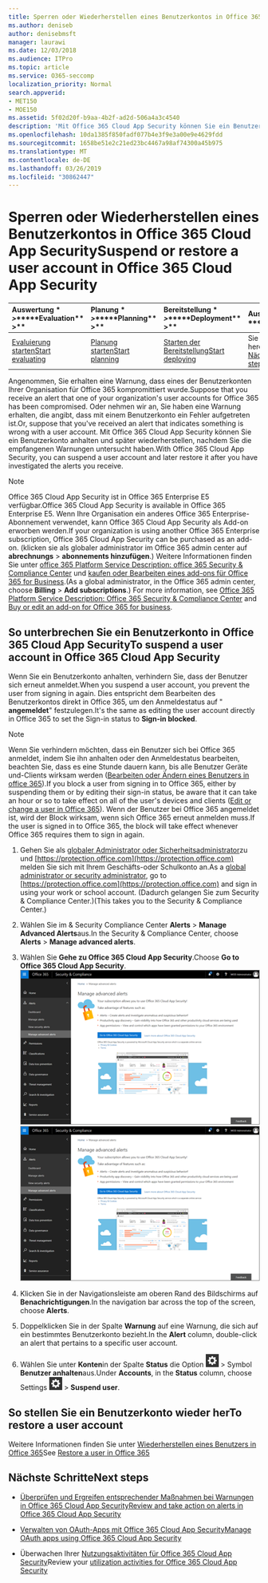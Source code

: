 ```yaml
---
title: Sperren oder Wiederherstellen eines Benutzerkontos in Office 365 Cloud App Security
ms.author: deniseb
author: denisebmsft
manager: laurawi
ms.date: 12/03/2018
ms.audience: ITPro
ms.topic: article
ms.service: O365-seccomp
localization_priority: Normal
search.appverid:
- MET150
- MOE150
ms.assetid: 5f02d20f-b9aa-4b2f-ad2d-506a4a3c4540
description: 'Mit Office 365 Cloud App Security können Sie ein Benutzerkonto anhalten oder aufheben. '
ms.openlocfilehash: 10da1385f850fadf077b4e3f9e3a00e9e4629fdd
ms.sourcegitcommit: 1658be51e2c21ed23bc4467a98af74300a45b975
ms.translationtype: MT
ms.contentlocale: de-DE
ms.lasthandoff: 03/26/2019
ms.locfileid: "30862447"
---
```

# <a name="suspend-or-restore-a-user-account-in-office-365-cloud-app-security"></a><span data-ttu-id="ce96a-103">Sperren oder Wiederherstellen eines Benutzerkontos in Office 365 Cloud App Security</span><span class="sxs-lookup"><span data-stu-id="ce96a-103">Suspend or restore a user account in Office 365 Cloud App Security</span></span>

|<span data-ttu-id="ce96a-104">Auswertung \* *\>*\*</span><span class="sxs-lookup"><span data-stu-id="ce96a-104">\*\*\*\*Evaluation\*\* \>\*\*</span></span>|<span data-ttu-id="ce96a-105">Planung \* *\>*\*</span><span class="sxs-lookup"><span data-stu-id="ce96a-105">\*\*\*\*Planning\*\* \>\*\*</span></span>|<span data-ttu-id="ce96a-106">Bereitstellung \* *\>*\*</span><span class="sxs-lookup"><span data-stu-id="ce96a-106">\*\*\*\*Deployment\*\* \>\*\*</span></span>|<span data-ttu-id="ce96a-107">Auslastung \* \* \* \*</span><span class="sxs-lookup"><span data-stu-id="ce96a-107">\*\*\*\*Utilization\*\*\*\*</span></span>|
|:-----|:-----|:-----|:-----|
|[<span data-ttu-id="ce96a-108">Evaluierung starten</span><span class="sxs-lookup"><span data-stu-id="ce96a-108">Start evaluating</span></span>](office-365-cas-overview.md) <br/> |[<span data-ttu-id="ce96a-109">Planung starten</span><span class="sxs-lookup"><span data-stu-id="ce96a-109">Start planning</span></span>](get-ready-for-office-365-cas.md) <br/> |[<span data-ttu-id="ce96a-110">Starten der Bereitstellung</span><span class="sxs-lookup"><span data-stu-id="ce96a-110">Start deploying</span></span>](turn-on-office-365-cas.md) <br/> |<span data-ttu-id="ce96a-111">Sie sind hier!</span><span class="sxs-lookup"><span data-stu-id="ce96a-111">You are here!</span></span>  <br/> [<span data-ttu-id="ce96a-112">Nächste Schritte</span><span class="sxs-lookup"><span data-stu-id="ce96a-112">Next steps</span></span>](#next-steps)<br/> |
   
<span data-ttu-id="ce96a-113">Angenommen, Sie erhalten eine Warnung, dass eines der Benutzerkonten Ihrer Organisation für Office 365 kompromittiert wurde.</span><span class="sxs-lookup"><span data-stu-id="ce96a-113">Suppose that you receive an alert that one of your organization's user accounts for Office 365 has been compromised.</span></span> <span data-ttu-id="ce96a-114">Oder nehmen wir an, Sie haben eine Warnung erhalten, die angibt, dass mit einem Benutzerkonto ein Fehler aufgetreten ist.</span><span class="sxs-lookup"><span data-stu-id="ce96a-114">Or, suppose that you've received an alert that indicates something is wrong with a user account.</span></span> <span data-ttu-id="ce96a-115">Mit Office 365 Cloud App Security können Sie ein Benutzerkonto anhalten und später wiederherstellen, nachdem Sie die empfangenen Warnungen untersucht haben.</span><span class="sxs-lookup"><span data-stu-id="ce96a-115">With Office 365 Cloud App Security, you can suspend a user account and later restore it after you have investigated the alerts you receive.</span></span>
  
> [!NOTE]
> <span data-ttu-id="ce96a-116">Office 365 Cloud App Security ist in Office 365 Enterprise E5 verfügbar.</span><span class="sxs-lookup"><span data-stu-id="ce96a-116">Office 365 Cloud App Security is available in Office 365 Enterprise E5.</span></span> <span data-ttu-id="ce96a-117">Wenn Ihre Organisation ein anderes Office 365 Enterprise-Abonnement verwendet, kann Office 365 Cloud App Security als Add-on erworben werden.</span><span class="sxs-lookup"><span data-stu-id="ce96a-117">If your organization is using another Office 365 Enterprise subscription, Office 365 Cloud App Security can be purchased as an add-on.</span></span> <span data-ttu-id="ce96a-118">(klicken sie als globaler administrator im Office 365 admin center auf **abrechnungs** \> **abonnements hinzufügen**.) Weitere Informationen finden Sie unter [office 365 Platform Service Description: office 365 Security &amp; Compliance Center](https://technet.microsoft.com/en-us/library/dn933793.aspx) und [kaufen oder Bearbeiten eines add-ons für Office 365 for Business](https://support.office.com/article/4e7b57d6-b93b-457d-aecd-0ea58bff07a6).</span><span class="sxs-lookup"><span data-stu-id="ce96a-118">(As a global administrator, in the Office 365 admin center, choose **Billing** \> **Add subscriptions**.) For more information, see [Office 365 Platform Service Description: Office 365 Security &amp; Compliance Center](https://technet.microsoft.com/en-us/library/dn933793.aspx) and [Buy or edit an add-on for Office 365 for business](https://support.office.com/article/4e7b57d6-b93b-457d-aecd-0ea58bff07a6).</span></span> 
  
## <a name="to-suspend-a-user-account-in-office-365-cloud-app-security"></a><span data-ttu-id="ce96a-119">So unterbrechen Sie ein Benutzerkonto in Office 365 Cloud App Security</span><span class="sxs-lookup"><span data-stu-id="ce96a-119">To suspend a user account in Office 365 Cloud App Security</span></span>

<span data-ttu-id="ce96a-120">Wenn Sie ein Benutzerkonto anhalten, verhindern Sie, dass der Benutzer sich erneut anmeldet.</span><span class="sxs-lookup"><span data-stu-id="ce96a-120">When you suspend a user account, you prevent the user from signing in again.</span></span> <span data-ttu-id="ce96a-121">Dies entspricht dem Bearbeiten des Benutzerkontos direkt in Office 365, um den Anmeldestatus auf " **angemeldet**" festzulegen.</span><span class="sxs-lookup"><span data-stu-id="ce96a-121">It's the same as editing the user account directly in Office 365 to set the Sign-in status to **Sign-in blocked**.</span></span>
  
> [!NOTE]
> <span data-ttu-id="ce96a-122">Wenn Sie verhindern möchten, dass ein Benutzer sich bei Office 365 anmeldet, indem Sie ihn anhalten oder den Anmeldestatus bearbeiten, beachten Sie, dass es eine Stunde dauern kann, bis alle Benutzer Geräte und-Clients wirksam werden ([Bearbeiten oder Ändern eines Benutzers in office 365](https://support.office.com/article/42BB3F17-8F9D-4182-B434-5F1C8024E614#SingleUserPreview)).</span><span class="sxs-lookup"><span data-stu-id="ce96a-122">If you block a user from signing in to Office 365, either by suspending them or by editing their sign-in status, be aware that it can take an hour or so to take effect on all of the user's devices and clients ([Edit or change a user in Office 365](https://support.office.com/article/42BB3F17-8F9D-4182-B434-5F1C8024E614#SingleUserPreview)).</span></span> <span data-ttu-id="ce96a-123">Wenn der Benutzer bei Office 365 angemeldet ist, wird der Block wirksam, wenn sich Office 365 erneut anmelden muss.</span><span class="sxs-lookup"><span data-stu-id="ce96a-123">If the user is signed in to Office 365, the block will take effect whenever Office 365 requires them to sign in again.</span></span> 
  
1. <span data-ttu-id="ce96a-124">Gehen Sie als [globaler Administrator oder Sicherheitsadministrator](permissions-in-the-security-and-compliance-center.md)zu und [https://protection.office.com](https://protection.office.com) melden Sie sich mit Ihrem Geschäfts-oder Schulkonto an.</span><span class="sxs-lookup"><span data-stu-id="ce96a-124">As a [global administrator or security administrator](permissions-in-the-security-and-compliance-center.md), go to [https://protection.office.com](https://protection.office.com) and sign in using your work or school account.</span></span> <span data-ttu-id="ce96a-125">(Dadurch gelangen Sie zum Security &amp; Compliance Center.)</span><span class="sxs-lookup"><span data-stu-id="ce96a-125">(This takes you to the Security &amp; Compliance Center.)</span></span> 
    
2. <span data-ttu-id="ce96a-126">Wählen Sie im &amp; Security Compliance Center **Alerts** \> **Manage Advanced Alerts**aus.</span><span class="sxs-lookup"><span data-stu-id="ce96a-126">In the Security &amp; Compliance Center, choose **Alerts** \> **Manage advanced alerts**.</span></span>
    
3. <span data-ttu-id="ce96a-127">Wählen Sie **Gehe zu Office 365 Cloud App Security**.</span><span class="sxs-lookup"><span data-stu-id="ce96a-127">Choose **Go to Office 365 Cloud App Security**.</span></span><br><span data-ttu-id="ce96a-128">![Wählen Sie im &amp; Security Compliance Center erweiterte Warnungen verwalten aus, um zu Office 365 Cloud App Security zu wechseln.](media/958632d4-03e3-4ade-8e22-d5509db6fca7.png)</span><span class="sxs-lookup"><span data-stu-id="ce96a-128">![In the Security &amp; Compliance Center, choose Manage Advanced Alerts to go to Office 365 Cloud App Security](media/958632d4-03e3-4ade-8e22-d5509db6fca7.png)</span></span><br>
  
4. <span data-ttu-id="ce96a-129">Klicken Sie in der Navigationsleiste am oberen Rand des Bildschirms auf **Benachrichtigungen**.</span><span class="sxs-lookup"><span data-stu-id="ce96a-129">In the navigation bar across the top of the screen, choose **Alerts**.</span></span>
    
5. <span data-ttu-id="ce96a-130">Doppelklicken Sie in der Spalte **Warnung** auf eine Warnung, die sich auf ein bestimmtes Benutzerkonto bezieht.</span><span class="sxs-lookup"><span data-stu-id="ce96a-130">In the **Alert** column, double-click an alert that pertains to a specific user account.</span></span> 
    
6. <span data-ttu-id="ce96a-131">Wählen Sie unter **Konten**in der Spalte **Status** die Option ![Einstellungs Einstellungen](media/e01b75cc-b28f-4b83-8f86-b1b13dc27ab2.png) \> Symbol **Benutzer anhalten**aus.</span><span class="sxs-lookup"><span data-stu-id="ce96a-131">Under **Accounts**, in the **Status** column, choose Settings ![settings icon](media/e01b75cc-b28f-4b83-8f86-b1b13dc27ab2.png) \> **Suspend user**.</span></span>
    
## <a name="to-restore-a-user-account"></a><span data-ttu-id="ce96a-132">So stellen Sie ein Benutzerkonto wieder her</span><span class="sxs-lookup"><span data-stu-id="ce96a-132">To restore a user account</span></span>

<span data-ttu-id="ce96a-133">Weitere Informationen finden Sie unter [Wiederherstellen eines Benutzers in Office 365](https://support.office.com/article/2c261e42-5dd1-48b0-845f-2a016d29cfc1)</span><span class="sxs-lookup"><span data-stu-id="ce96a-133">See [Restore a user in Office 365](https://support.office.com/article/2c261e42-5dd1-48b0-845f-2a016d29cfc1)</span></span>
  
## <a name="next-steps"></a><span data-ttu-id="ce96a-134">Nächste Schritte</span><span class="sxs-lookup"><span data-stu-id="ce96a-134">Next steps</span></span>

- [<span data-ttu-id="ce96a-135">Überprüfen und Ergreifen entsprechender Maßnahmen bei Warnungen in Office 365 Cloud App Security</span><span class="sxs-lookup"><span data-stu-id="ce96a-135">Review and take action on alerts in Office 365 Cloud App Security</span></span>](review-office-365-cas-alerts.md)
    
- [<span data-ttu-id="ce96a-136">Verwalten von OAuth-Apps mit Office 365 Cloud App Security</span><span class="sxs-lookup"><span data-stu-id="ce96a-136">Manage OAuth apps using Office 365 Cloud App Security</span></span>](manage-app-permissions-in-ocas.md)
    
- <span data-ttu-id="ce96a-137">Überwachen Ihrer [Nutzungsaktivitäten für Office 365 Cloud App Security](utilization-activities-for-ocas.md)</span><span class="sxs-lookup"><span data-stu-id="ce96a-137">Review your [utilization activities for Office 365 Cloud App Security](utilization-activities-for-ocas.md)</span></span>
    

